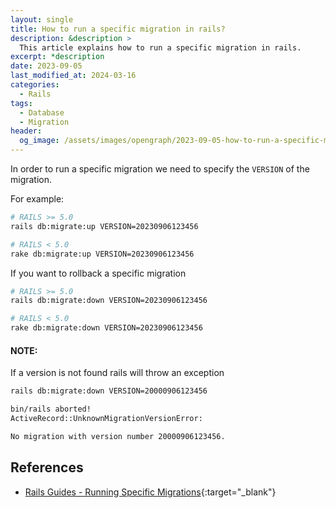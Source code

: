 ```yaml
---
layout: single
title: How to run a specific migration in rails?
description: &description >
  This article explains how to run a specific migration in rails.
excerpt: *description
date: 2023-09-05
last_modified_at: 2024-03-16
categories:
  - Rails
tags:
  - Database
  - Migration
header:
  og_image: /assets/images/opengraph/2023-09-05-how-to-run-a-specific-migration-in-rails.png
---
```


In order to run a specific migration we need to specify the `VERSION` of the migration.

For example:

```bash
# RAILS >= 5.0
rails db:migrate:up VERSION=20230906123456

# RAILS < 5.0
rake db:migrate:up VERSION=20230906123456
```

If you want to rollback a specific migration

```bash
# RAILS >= 5.0
rails db:migrate:down VERSION=20230906123456

# RAILS < 5.0
rake db:migrate:down VERSION=20230906123456
```

#### NOTE:

If a version is not found rails will throw an exception

```bash
rails db:migrate:down VERSION=20000906123456

bin/rails aborted!
ActiveRecord::UnknownMigrationVersionError:

No migration with version number 20000906123456.
```

## References

- [Rails Guides - Running Specific Migrations](https://guides.rubyonrails.org/active_record_migrations.html#running-specific-migrations){:target="_blank"}
